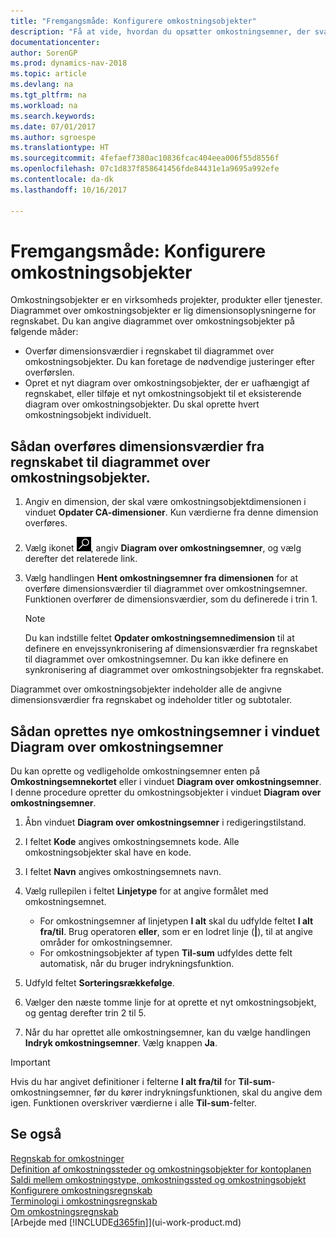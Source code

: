 ```yaml
---
title: "Fremgangsmåde: Konfigurere omkostningsobjekter"
description: "Få at vide, hvordan du opsætter omkostningsemner, der svarer til dimensioner i finansregnskabet."
documentationcenter: 
author: SorenGP
ms.prod: dynamics-nav-2018
ms.topic: article
ms.devlang: na
ms.tgt_pltfrm: na
ms.workload: na
ms.search.keywords: 
ms.date: 07/01/2017
ms.author: sgroespe
ms.translationtype: HT
ms.sourcegitcommit: 4fefaef7380ac10836fcac404eea006f55d8556f
ms.openlocfilehash: 07c1d837f858641456fde84431e1a9695a992efe
ms.contentlocale: da-dk
ms.lasthandoff: 10/16/2017

---
```

# <a name="how-to-set-up-cost-objects"></a>Fremgangsmåde: Konfigurere omkostningsobjekter
Omkostningsobjekter er en virksomheds projekter, produkter eller tjenester. Diagrammet over omkostningsobjekter er lig dimensionsoplysningerne for regnskabet. Du kan angive diagrammet over omkostningsobjekter på følgende måder:  

* Overfør dimensionsværdier i regnskabet til diagrammet over omkostningsobjekter. Du kan foretage de nødvendige justeringer efter overførslen.  
* Opret et nyt diagram over omkostningsobjekter, der er uafhængigt af regnskabet, eller tilføje et nyt omkostningsobjekt til et eksisterende diagram over omkostningsobjekter. Du skal oprette hvert omkostningsobjekt individuelt.  

## <a name="to-transfer-dimension-values-from-the-general-ledger-to-the-chart-of-cost-objects"></a>Sådan overføres dimensionsværdier fra regnskabet til diagrammet over omkostningsobjekter.  
1.  Angiv en dimension, der skal være omkostningsobjektdimensionen i vinduet **Opdater CA-dimensioner**. Kun værdierne fra denne dimension overføres.  
2.  Vælg ikonet ![Søg efter side eller rapport](media/ui-search/search_small.png "Ikonet Søg efter side eller rapport"), angiv **Diagram over omkostningsemner**, og vælg derefter det relaterede link.  
3.  Vælg handlingen **Hent omkostningsemner fra dimensionen** for at overføre dimensionsværdier til diagrammet over omkostningsemner. Funktionen overfører de dimensionsværdier, som du definerede i trin 1.  

    > [!NOTE]  
    >  Du kan indstille feltet **Opdater omkostningsemnedimension** til at definere en envejssynkronisering af dimensionsværdier fra regnskabet til diagrammet over omkostningsemner. Du kan ikke definere en synkronisering af diagrammet over omkostningsobjekter fra regnskabet.  

Diagrammet over omkostningsobjekter indeholder alle de angivne dimensionsværdier fra regnskabet og indeholder titler og subtotaler.  

## <a name="to-create-new-cost-objects-in-the-chart-of-cost-objects-window"></a>Sådan oprettes nye omkostningsemner i vinduet Diagram over omkostningsemner  
Du kan oprette og vedligeholde omkostningsemner enten på **Omkostningsemnekortet** eller i vinduet **Diagram over omkostningsemner**. I denne procedure opretter du omkostningsobjekter i vinduet **Diagram over omkostningsemner**.  

1.  Åbn vinduet **Diagram over omkostningsemner** i redigeringstilstand.  
2.  I feltet **Kode** angives omkostningsemnets kode. Alle omkostningsobjekter skal have en kode.  
3.  I feltet **Navn** angives omkostningsemnets navn.  
4.  Vælg rullepilen i feltet **Linjetype** for at angive formålet med omkostningsemnet.  

    * For omkostningsemner af linjetypen **I alt** skal du udfylde feltet **I alt fra/til**. Brug operatoren **eller**, som er en lodret linje (**&#124;**), til at angive områder for omkostningsemner.  
    * For omkostningsobjekter af typen **Til-sum** udfyldes dette felt automatisk, når du bruger indrykningsfunktion.  
5.  Udfyld feltet **Sorteringsrækkefølge**.  
6.  Vælger den næste tomme linje for at oprette et nyt omkostningsobjekt, og gentag derefter trin 2 til 5.  
7.  Når du har oprettet alle omkostningsemner, kan du vælge handlingen **Indryk omkostningsemner**. Vælg knappen **Ja**.  

> [!IMPORTANT]  
>  Hvis du har angivet definitioner i felterne **I alt fra/til** for **Til-sum**-omkostningsemner, før du kører indrykningsfunktionen, skal du angive dem igen. Funktionen overskriver værdierne i alle **Til-sum**-felter.  

## <a name="see-also"></a>Se også  
[Regnskab for omkostninger](finance-manage-cost-accounting.md)  
[Definition af omkostningssteder og omkostningsobjekter for kontoplanen](finance-defining-cost-centers-and-cost-objects-for-chart-of-accounts.md)   
[Saldi mellem omkostningstype, omkostningssted og omkostningsobjekt](finance-balances-between-cost-type-cost-center-and-cost-object.md)   
[Konfigurere omkostningsregnskab](finance-set-up-cost-accounting.md)   
[Terminologi i omkostningsregnskab](finance-terminology-in-cost-accounting.md)   
[Om omkostningsregnskab](finance-about-cost-accounting.md)  
[Arbejde med [!INCLUDE[d365fin](includes/d365fin_md.md)]](ui-work-product.md)


